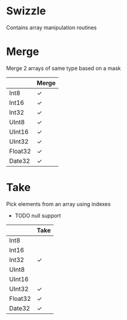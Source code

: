 # Swizzle

Contains array manipulation routines

# Merge

Merge 2 arrays of same type based on a mask

| | Merge |
|-|-|
| Int8 | ✓ |
| Int16 | ✓ |
| Int32 | ✓ |
| UInt8 | ✓ |
| UInt16 | ✓ |
| UInt32 | ✓ |
| Float32 | ✓ |
| Date32 | ✓ |

# Take

Pick elements from an array using indexes
 - TODO null support

| | Take |
|-|-|
| Int8 | |
| Int16 | |
| Int32 | ✓ |
| UInt8 | |
| UInt16 | |
| UInt32 | ✓ |
| Float32 | ✓ |
| Date32 | ✓ |